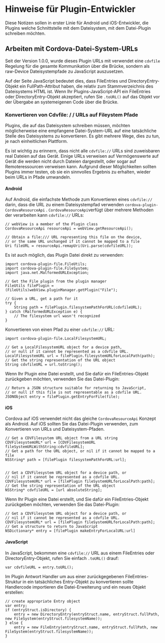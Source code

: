 <!---
    Licensed to the Apache Software Foundation (ASF) under one
    or more contributor license agreements.  See the NOTICE file
    distributed with this work for additional information
    regarding copyright ownership.  The ASF licenses this file
    to you under the Apache License, Version 2.0 (the
    "License"); you may not use this file except in compliance
    with the License.  You may obtain a copy of the License at

      http://www.apache.org/licenses/LICENSE-2.0

    Unless required by applicable law or agreed to in writing,
    software distributed under the License is distributed on an
    "AS IS" BASIS, WITHOUT WARRANTIES OR CONDITIONS OF ANY
    KIND, either express or implied.  See the License for the
    specific language governing permissions and limitations
    under the License.
-->

# Hinweise für Plugin-Entwickler

Diese Notizen sollen in erster Linie für Android und iOS-Entwickler, die Plugins welche Schnittstelle mit dem Dateisystem, mit dem Datei-Plugin schreiben möchten.

## Arbeiten mit Cordova-Datei-System-URLs

Seit der Version 1.0.0, wurde dieses Plugin URLs mit verwendet eine `cdvfile` Regelung für die gesamte Kommunikation über die Brücke, sondern als raw-Device Dateisystempfade zu JavaScript auszusetzen.

Auf der Seite JavaScript bedeutet dies, dass FileEntries und DirectoryEntry-Objekt ein FullPath-Attribut haben, die relativ zum Stammverzeichnis des Dateisystems HTML ist. Wenn Ihr Plugins-JavaScript-API ein FileEntries oder DirectoryEntry-Objekt akzeptiert, rufen Sie `.toURL()` auf das Objekt vor der Übergabe an systemeigenen Code über die Brücke.

### Konvertieren von Cdvfile: / / URLs auf Fileystem Pfade

Plugins, die auf das Dateisystem schreiben müssen, möchten möglicherweise eine empfangene Datei-System-URL auf eine tatsächliche Stelle des Dateisystems zu konvertieren. Es gibt mehrere Wege, dies zu tun, je nach einheitlichen Plattform.

Es ist wichtig zu erinnern, dass nicht alle `cdvfile://` URLs sind zuweisbaren real Dateien auf das Gerät. Einige URLs verweisen auf Vermögenswerte auf Gerät die werden nicht durch Dateien dargestellt, oder sogar auf Remoteressourcen verweisen kann. Aufgrund dieser Möglichkeiten sollten Plugins immer testen, ob sie ein sinnvolles Ergebnis zu erhalten, wieder beim URLs in Pfade umwandeln.

#### Android

Auf Android, die einfachste Methode zum Konvertieren eines `cdvfile://` darin, dass die URL zu einem Dateisystempfad verwenden `cordova-plugin-CordovaResourceApi` . `CordovaResourceApi`verfügt über mehrere Methoden der verarbeiten kann `cdvfile://` URLs:

    // webView is a member of the Plugin class
    CordovaResourceApi resourceApi = webView.getResourceApi();
    
    // Obtain a file:/// URL representing this file on the device,
    // or the same URL unchanged if it cannot be mapped to a file
    Uri fileURL = resourceApi.remapUri(Uri.parse(cdvfileURL));
    

Es ist auch möglich, das Plugin Datei direkt zu verwenden:

    import cordova-plugin-file.FileUtils;
    import cordova-plugin-file.FileSystem;
    import java.net.MalformedURLException;
    
    // Get the File plugin from the plugin manager
    FileUtils filePlugin = (FileUtils)webView.pluginManager.getPlugin("File");
    
    // Given a URL, get a path for it
    try {
        String path = filePlugin.filesystemPathForURL(cdvfileURL);
    } catch (MalformedURLException e) {
        // The filesystem url wasn't recognized
    }
    

Konvertieren von einen Pfad zu einer `cdvfile://` URL:

    import cordova-plugin-file.LocalFilesystemURL;
    
    // Get a LocalFilesystemURL object for a device path,
    // or null if it cannot be represented as a cdvfile URL.
    LocalFilesystemURL url = filePlugin.filesystemURLforLocalPath(path);
    // Get the string representation of the URL object
    String cdvfileURL = url.toString();
    

Wenn Ihr Plugin eine Datei erstellt, und Sie dafür ein FileEntries-Objekt zurückgeben möchten, verwenden Sie das Datei-Plugin:

    // Return a JSON structure suitable for returning to JavaScript,
    // or null if this file is not representable as a cdvfile URL.
    JSONObject entry = filePlugin.getEntryForFile(file);
    

#### iOS

Cordova auf iOS verwendet nicht das gleiche `CordovaResourceApi` Konzept als Android. Auf iOS sollten Sie das Datei-Plugin verwenden, zum Konvertieren von URLs und Dateisystem-Pfaden.

    // Get a CDVFilesystem URL object from a URL string
    CDVFilesystemURL* url = [CDVFilesystemURL fileSystemURLWithString:cdvfileURL];
    // Get a path for the URL object, or nil if it cannot be mapped to a file
    NSString* path = [filePlugin filesystemPathForURL:url];
    
    
    // Get a CDVFilesystem URL object for a device path, or
    // nil if it cannot be represented as a cdvfile URL.
    CDVFilesystemURL* url = [filePlugin fileSystemURLforLocalPath:path];
    // Get the string representation of the URL object
    NSString* cdvfileURL = [url absoluteString];
    

Wenn Ihr Plugin eine Datei erstellt, und Sie dafür ein FileEntries-Objekt zurückgeben möchten, verwenden Sie das Datei-Plugin:

    // Get a CDVFilesystem URL object for a device path, or
    // nil if it cannot be represented as a cdvfile URL.
    CDVFilesystemURL* url = [filePlugin fileSystemURLforLocalPath:path];
    // Get a structure to return to JavaScript
    NSDictionary* entry = [filePlugin makeEntryForLocalURL:url]
    

#### JavaScript

In JavaScript, bekommen eine `cdvfile://` URL aus einem FileEntries oder DirectoryEntry-Objekt, rufen Sie einfach `.toURL()` drauf:

    var cdvfileURL = entry.toURL();
    

Im Plugin Antwort Handler um aus einer zurückgegebenen FileEntries-Struktur in ein tatsächliches Entry-Objekt zu konvertieren sollte Handlercode importieren die Datei-Erweiterung und ein neues Objekt erstellen:

    // create appropriate Entry object
    var entry;
    if (entryStruct.isDirectory) {
        entry = new DirectoryEntry(entryStruct.name, entryStruct.fullPath, new FileSystem(entryStruct.filesystemName));
    } else {
        entry = new FileEntry(entryStruct.name, entryStruct.fullPath, new FileSystem(entryStruct.filesystemName));
    }
